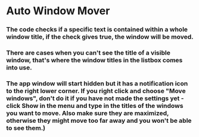 # Auto Window Mover
### The code checks if a specific text is contained within a whole window title, if the check gives true, the window will be moved.
### There are cases when you can't see the title of a visible window, that's where the window titles in the listbox comes into use.
### The app window will start hidden but it has a notification icon to the right lower corner. If you right click and choose "Move windows", don't do it if you have not made the settings yet - click Show in the menu and type in the titles of the windows you want to move. Also make sure they are maximized, otherwise they might move too far away and you won't be able to see them.)